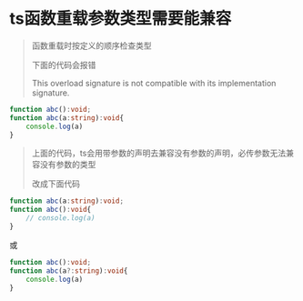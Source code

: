 # ts函数重载参数类型需要能兼容

> 函数重载时按定义的顺序检查类型
>
> 下面的代码会报错
> 
> This overload signature is not compatible with its implementation signature.

```typescript
function abc():void;
function abc(a:string):void{
    console.log(a)
}
```

> 上面的代码，ts会用带参数的声明去兼容没有参数的声明，必传参数无法兼容没有参数的类型
> 
> 改成下面代码

```typescript
function abc(a:string):void;
function abc():void{
    // console.log(a)
}
```
或
```typescript
function abc():void;
function abc(a?:string):void{
    console.log(a)
}
```